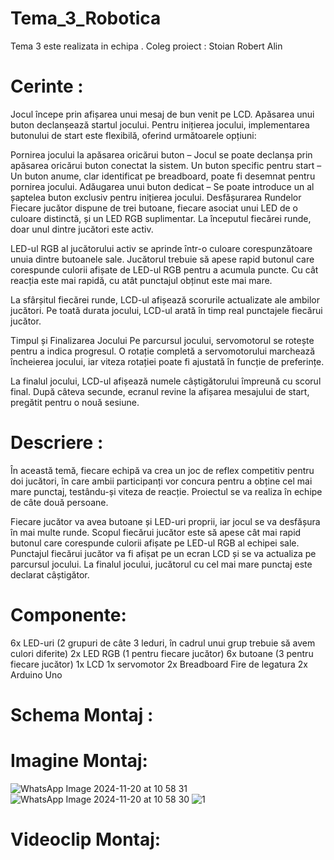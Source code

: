 # Tema_3_Robotica
Tema 3 este realizata in echipa . Coleg proiect : Stoian Robert Alin

# Cerinte :

Jocul începe prin afișarea unui mesaj de bun venit pe LCD. Apăsarea unui buton declanșează startul jocului.
Pentru inițierea jocului, implementarea butonului de start este flexibilă, oferind următoarele opțiuni:

Pornirea jocului la apăsarea oricărui buton – Jocul se poate declanșa prin apăsarea oricărui buton conectat la sistem.
Un buton specific pentru start – Un buton anume, clar identificat pe breadboard, poate fi desemnat pentru pornirea jocului.
Adăugarea unui buton dedicat – Se poate introduce un al șaptelea buton exclusiv pentru inițierea jocului.
Desfășurarea Rundelor
Fiecare jucător dispune de trei butoane, fiecare asociat unui LED de o culoare distinctă, și un LED RGB suplimentar.
La începutul fiecărei runde, doar unul dintre jucători este activ.

LED-ul RGB al jucătorului activ se aprinde într-o culoare corespunzătoare unuia dintre butoanele sale. Jucătorul trebuie să apese rapid butonul care corespunde culorii afișate de LED-ul RGB pentru a acumula puncte. Cu cât reacția este mai rapidă, cu atât punctajul obținut este mai mare.

La sfârșitul fiecărei runde, LCD-ul afișează scorurile actualizate ale ambilor jucători.
Pe toată durata jocului, LCD-ul arată în timp real punctajele fiecărui jucător.

Timpul și Finalizarea Jocului
Pe parcursul jocului, servomotorul se rotește pentru a indica progresul. O rotație completă a servomotorului marchează încheierea jocului, iar viteza rotației poate fi ajustată în funcție de preferințe.

La finalul jocului, LCD-ul afișează numele câștigătorului împreună cu scorul final. După câteva secunde, ecranul revine la afișarea mesajului de start, pregătit pentru o nouă sesiune.

# Descriere :
În această temă, fiecare echipă va crea un joc de reflex competitiv pentru doi jucători, în care ambii participanți vor concura pentru a obține cel mai mare punctaj, testându-și viteza de reacție. Proiectul se va realiza în echipe de câte două persoane.

Fiecare jucător va avea butoane și LED-uri proprii, iar jocul se va desfășura în mai multe runde. Scopul fiecărui jucător este să apese cât mai rapid butonul care corespunde culorii afișate pe LED-ul RGB al echipei sale. Punctajul fiecărui jucător va fi afișat pe un ecran LCD și se va actualiza pe parcursul jocului. La finalul jocului, jucătorul cu cel mai mare punctaj este declarat câștigător.

# Componente: 

6x LED-uri (2 grupuri de câte 3 leduri, în cadrul unui grup trebuie să avem culori diferite)
2x LED RGB (1 pentru fiecare jucător)
6x butoane (3 pentru fiecare jucător)
1x LCD
1x servomotor
2x Breadboard
Fire de legatura
2x Arduino Uno

# Schema Montaj : 


# Imagine Montaj: 
![WhatsApp Image 2024-11-20 at 10 58 31](https://github.com/user-attachments/assets/8eff720d-9590-449c-a115-b6fdf595814a)
![WhatsApp Image 2024-11-20 at 10 58 30](https://github.com/user-attachments/assets/5bf87557-c85d-4d27-ba47-0411cd5a3770)
![1](https://github.com/user-attachments/assets/8132c5fc-ed1b-4b05-85f9-2f37b3e7b8d3)


# Videoclip Montaj: 

